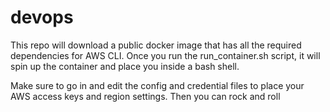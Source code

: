 # devops

This repo will download a public docker image that has all the required dependencies for AWS CLI. Once you run the run_container.sh script, it will spin up the container and place you inside a bash shell.

Make sure to go in and edit the config and credential files to place your AWS access keys and region settings. Then you can rock and roll
